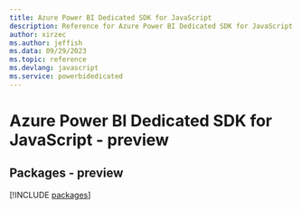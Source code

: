 ```yaml
---
title: Azure Power BI Dedicated SDK for JavaScript
description: Reference for Azure Power BI Dedicated SDK for JavaScript
author: xirzec
ms.author: jeffish
ms.data: 09/29/2023
ms.topic: reference
ms.devlang: javascript
ms.service: powerbidedicated
---
```

# Azure Power BI Dedicated SDK for JavaScript - preview
## Packages - preview
[!INCLUDE [packages](power-bi-dedicated-index.md)]